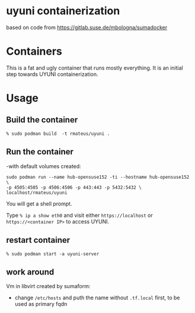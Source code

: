 # uyuni containerization

based on code from https://gitlab.suse.de/mbologna/sumadocker

# Containers

This is a fat and ugly container that runs mostly everything. It is an initial step towards UYUNI containerization.

# Usage

## Build the container

`% sudo podman build  -t rmateus/uyuni .`

## Run the container

-with default volumes created:

```
sudo podman run --name hub-opensuse152 -ti --hostname hub-opensuse152 \
-p 4505:4505 -p 4506:4506 -p 443:443 -p 5432:5432 \
localhost/rmateus/uyuni
```
You will get a shell prompt.

Type `% ip a show eth0` and visit either `https://localhost` or `https://<container IP>` to access UYUNI.

## restart container

`% sudo podman start -a uyuni-server`

## work around

Vm in libvirt created by sumaform:
  - change `/etc/hosts` and puth the name without `.tf.local` first, to be used as primary fqdn

